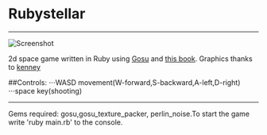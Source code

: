 # Rubystellar 
---

![Screenshot](https://raw.githubusercontent.com/prelibiton/Rubystellar/master/media/screenshot.png)


2d space game written in Ruby using [Gosu](http://www.libgosu.org/) and [this book](https://leanpub.com/developing-games-with-ruby/read#leanpub-auto-implementing-the-tank).
Graphics thanks to [kenney](http://www.kenney.nl)

##Controls:
⋅⋅⋅WASD movement(W-forward,S-backward,A-left,D-right)
⋅⋅⋅space key(shooting)

---
Gems required: gosu,gosu_texture_packer, perlin_noise.To start the game write 'ruby main.rb' to the console.



